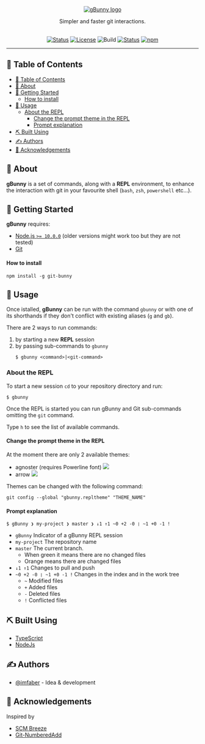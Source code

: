 <p align="center">
  <a href="" rel="noopener">
 <img src="https://i.imgur.com/3T0TAZW.png" alt="gBunny logo"></a>
</p>

<p align="center"> Simpler and faster git interactions.
    <br>
    <br>
</p>

<div align="center">

[![Status](https://img.shields.io/badge/status-active-success.svg)]()
[![License](https://img.shields.io/badge/license-MIT-blue.svg)](/LICENSE)
<img alt="Build" src="https://github.com/imfaber/vue-tasty-burgers/workflows/Build/badge.svg?branch=master">
[![Status](https://img.shields.io/badge/status-active-success.svg)]()
  <a href="https://www.npmjs.com/package/vue-tasty-burgers" target="_brlak">
      <img alt="npm" src="https://img.shields.io/npm/v/vue-tasty-burgers">
  </a>

</div>

---



## 📝 Table of Contents

- [📝 Table of Contents](#%f0%9f%93%9d-table-of-contents)
- [🧐 About <a name = "about"></a>](#%f0%9f%a7%90-about)
- [🏁 Getting Started <a name = "getting_started"></a>](#%f0%9f%8f%81-getting-started)
    - [How to install](#how-to-install)
- [🎈 Usage <a name="usage"></a>](#%f0%9f%8e%88-usage)
  - [About the REPL](#about-the-repl)
    - [Change the prompt theme in the REPL](#change-the-prompt-theme-in-the-repl)
    - [Prompt explanation](#prompt-explanation)
- [⛏️ Built Using <a name = "built_using"></a>](#%e2%9b%8f%ef%b8%8f-built-using)
- [✍️ Authors <a name = "authors"></a>](#%e2%9c%8d%ef%b8%8f-authors)
- [🎉 Acknowledgements <a name = "acknowledgement"></a>](#%f0%9f%8e%89-acknowledgements)

## 🧐 About <a name = "about"></a>

<p> <strong>gBunny</strong> is a set of commands, along with a <strong>REPL</strong> environment, to enhance the interaction with git in your favourite shell (<code>bash</code>, <code>zsh</code>, <code>powershell</code> etc...).
    <br>
</p>


## 🏁 Getting Started <a name = "getting_started"></a>

<strong>gBunny</strong> requires:
<ul>
  <li><a href="https://nodejs.org/en/" target="_blank">Node.js <code>>= 10.0.0</code></a> (older versions might work too but they are not tested)</li>
  <li><a href="https://git-scm.com/" target="_blank">Git</a></li>
</ul>

#### How to install

```
npm install -g git-bunny
```

## 🎈 Usage <a name="usage"></a>

Once istalled, <strong>gBunny</strong> can be run with the command <code>gbunny</code> or with one of its shorthands if they don't conflict with existing aliases (<code>g</code> and <code>gb</code>).

There are 2 ways to run commands:
1) by starting a new <strong>REPL</strong> session
2) by passing sub-commands to <code>gbunny</code>
   ```
   $ gbunny <command>|<git-command>
   ```

### About the REPL

To start a new session <code>cd</code> to your repository directory and run:
```
$ gbunny
```

Once the REPL is started you can run gBunny and Git sub-commands omitting the <code>git</code> command.

Type <code>h</code> to see the list of available commands.

#### Change the prompt theme in the REPL

At the moment there are only 2 available themes:

- agnoster (requires Powerline font)
  <img src="https://i.imgur.com/FD2FHnC.png">
- arrow
  <img src="https://i.imgur.com/b44u4cC.png">

Themes can be changed with the following command:
```
git config --global "gbunny.repltheme" "THEME_NAME"
```

#### Prompt explanation

```
$ gBunny ❯ my-project ❯ master ❯ ↓1 ↑1 ~0 +2 -0 ❘ ~1 +0 -1 !
```

- <code>gBunny</code> Indicator of a gBunny REPL session
- <code>my-project</code> The repository name
- <code>master</code> The current branch.
  - When green it means there are no changed files
  - Orange means there are changed files
- <code>↓1 ↑1</code> Changes to pull and push
- <code>~0 +2 -0 ❘ ~1 +0 -1 !</code> Changes in the index and in the work tree
  - <code>~</code> Modified files
  - <code>+</code> Added files
  - <code>-</code> Deleted files
  - <code>!</code> Conflicted files


## ⛏️ Built Using <a name = "built_using"></a>

- [TypeScript](https://www.typescriptlang.org/)
- [NodeJs](https://nodejs.org/en/)

## ✍️ Authors <a name = "authors"></a>

- [@imfaber](https://github.com/kylelobo) - Idea & development

## 🎉 Acknowledgements <a name = "acknowledgement"></a>

Inspired by
 - [SCM Breeze](https://github.com/scmbreeze/scm_breeze)
 - [Git-NumberedAdd](https://github.com/itenium-be/Git-NumberedAdd)
